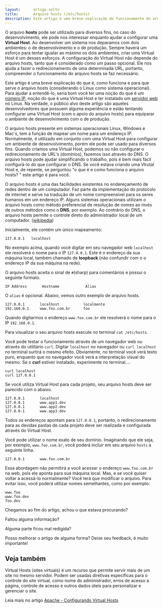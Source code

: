 ```yaml
---
layout:      artigo-solto
title:       Arquivo hosts (/etc/hosts)
description: Este artigo é uma breve explicação do funcionamento do arquivo /etc/hosts.
---
```


O arquivo __hosts__ pode ser utilizado para diversos fins, no caso do desenvolvimento, ele pode nos interessar enquanto 
ajudar a configurar uma __Virtual Host__. Ao desenvolver um sistema nos deparamos com dois ambientes: o de desenvolvimento
e o de produção. Sempre haverá um esforço para tentar igualar ao máximo os dois ambientes, criar uma Virtual Host é
um desses esforços. A configuração do Virtual Host não depende do arquivo hosts, tanto que é considerado como um passo 
opcional. Ele nos ajuda a fazer o redirecionamento de uma determinada URL, portanto, compreender o funcionamento do 
arquivo hosts se faz necessário.

Este artigo é uma breve explicação do que é, como funciona e para que serve o arquivo hosts (considerando o Linux
como sistema operacional). Para ajudar a entendê-lo, seria bom você ter uma noção do que é um 
[número IP](http://pt.wikipedia.org/wiki/Endere%C3%A7o_IP "link-externo"), noção do que é uma Virtual Host e ter 
instalado um [servidor web](/linux/instalando-apache-via-yum-apt-get/) no Linux. Na verdade, o público alvo deste artigo 
são aqueles desenvolvedores que possuem alguma experiência e estão tentando configurar uma Virtual Host (com o apoio 
do arquivo hosts) para equiparar o ambiente de desenvolvimento com o de produção.

O arquivo hosts presente em sistemas operacionais Linux, Windows e Mac's, tem a função de mapear um nome para um 
endereço IP. Normalmente, é utilizado em conjunto com uma Virtual Host para configurar um ambiente de desenvolvimento, 
porém ele pode ser usado para diversos fins. Quando criamos uma Virtual Host, podemos ou não configurar o redirecionamento
de URL's (domínios), fazemos isso através do DNS. O arquivo hosts pode ajudar simplificando o trabalho, pois é bem mais
fácil configurá-lo do que configurar o DNS. Se você estava criando uma VIrutal Host e, de repente, se perguntou 
"o que é e como funciona o arquivo hosts? " este artigo é para você.

O arquivo hosts é uma das facilidades existentes no endereçamento de redes dentro de um computador. Faz parte da 
implementação do protocolo de internet e serve na tradução de um nome compreensível para os seres humanos em um 
endereço IP. Alguns sistemas operacionais utilizam o arquivo hosts como método preferencial de resolução de nomes ao
invés de outros métodos como o __DNS__, por exemplo. Ao contrário do DNS, o arquivo hosts permite o controle direto do 
administrador local de um computador. ([wikipedia](http://pt.wikipedia.org/wiki/Hosts_%28arquivo%29 "link-externo"))

Inicialmente, ele contém um único mapeamento:

    127.0.0.1   localhost

No exemplo acima, quando você digitar em seu navegador web `localhost` ele resolverá o nome para o IP `127.0.0.1`. Este
é o endereço da sua máquina local, também chamado de __loopback__ (não confundir com o o endereço IP da sua máquina na rede).

O arquivo hosts aceita o sinal de `#`(sharp) para comentários e possui o seguinte formato.

    IP Address       Hostname            Alias

O `alias` é opcional. Abaixo, vemos outro exemplo de arquivo hosts.

    127.0.0.1       localhost           localmente
    192.168.0.1     www.foo.com.br      foo

Quando digitarmos o endereço `www.foo.com.br` ele resolverá o nome para o IP `192.168.0.1`.

Para visualizar o seu arquivo hosts execute no terminal `cat /etc/hosts`.

Você pode testar o funcionamento através de um navegador web ou através do utilitário `curl`. Digitar `localhost` no
navegador ou `curl localhost` no terminal surtirá o mesmo efeito. Obviamente, no terminal você verá texto puro, 
enquanto que no navegador você verá a interpretação visual do mesmo. Se o __curl__ estiver instalado, experimente no 
terminal....

    curl localhost
    curl 127.0.0.1

Se você utiliza Virtual Host para cada projeto, seu arquivo hosts deve ser parecido com o abaixo.

    127.0.0.1       localhost
    127.0.0.1       www.app1.dev
    127.0.0.1       www.app2.dev
    127.0.0.1       www.app3.dev

Todos os endereços apontam para `127.0.0.1`, portanto, o redirecionamento para as devidas pastas de cada projeto deve
ser realizada e configurada através do Virtual Host.

Você pode utilizar o nome exato de seu domínio. Imaginando que ele seja, por exemplo, `www.foo.com.br`, você poderá incluir
em seu arquivo `hosts` a seguinte linha.

    127.0.0.1       www.foo.com.br

Essa abordagem não permitirá a você acessar o endereço `www.foo.com.br` na web, pois ele aponta para sua máquina local. 
Mas, e se você quiser voltar a acessá-lo normalmente? Você terá que modificar o arquivo. Para evitar isso, você poderá 
utilizar nomes semelhantes, como por exemplo:

    www.foo
    www.foo.dev
    foo.dev

Chegamos ao fim do artigo, achou o que estava procurando?

Faltou alguma informação? 

Alguma parte ficou mal redigida?

Posso melhorar o artigo de alguma forma? Deixe seu feedback, é muito importante!



Veja também
---

Virtual Hosts (sites virtuais) é um recurso que permite servir mais de um site no mesmo servidor. Podem ser usadas 
diretivas específicas para o controle do site virtual, como nome do administrador, erros de acesso a página, controle de
acesso e outros dados úteis para personalizar e gerenciar o site.

Leia mais no artigo [Apache - Configurando Virtual Hosts](/misc/apache-virtual-host/)
